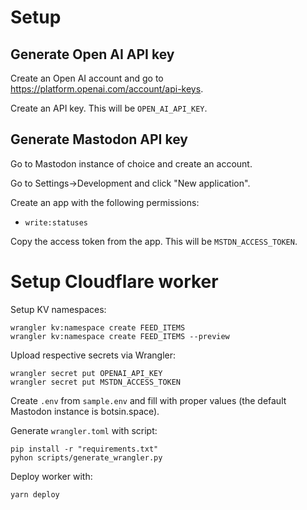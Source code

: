 # Setup

## Generate Open AI API key

Create an Open AI account and go to
https://platform.openai.com/account/api-keys.

Create an API key. This will be `OPEN_AI_API_KEY`.

## Generate Mastodon API key

Go to Mastodon instance of choice and create an account.

Go to Settings->Development and click "New application".

Create an app with the following permissions:

- `write:statuses`

Copy the access token from the app. This will be `MSTDN_ACCESS_TOKEN`.

# Setup Cloudflare worker

Setup KV namespaces:

```
wrangler kv:namespace create FEED_ITEMS
wrangler kv:namespace create FEED_ITEMS --preview
```

Upload respective secrets via Wrangler:

```
wrangler secret put OPENAI_API_KEY
wrangler secret put MSTDN_ACCESS_TOKEN
```

Create `.env` from `sample.env` and fill with proper values (the default
Mastodon instance is botsin.space).

Generate `wrangler.toml` with script:

```
pip install -r "requirements.txt"
pyhon scripts/generate_wrangler.py
```

Deploy worker with:

```
yarn deploy
```
